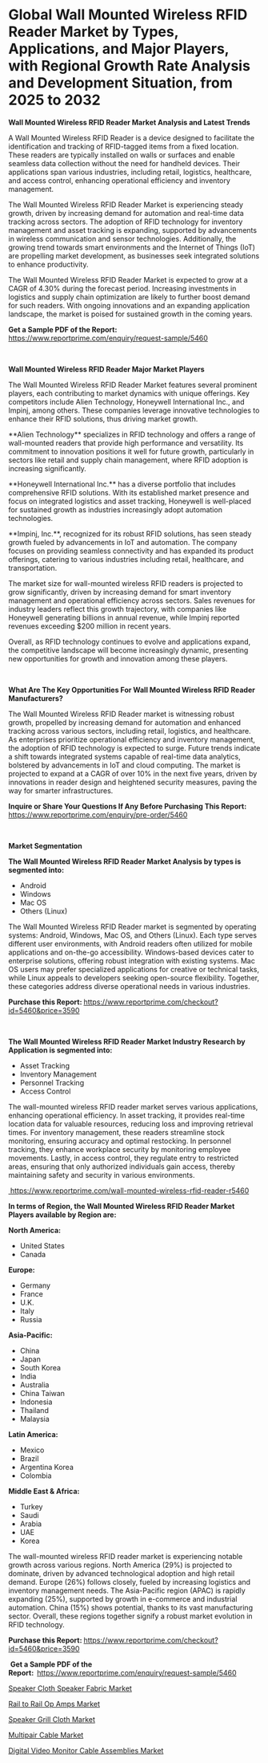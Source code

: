 <p><h1>Global Wall Mounted Wireless RFID Reader Market by Types, Applications, and Major Players, with Regional Growth Rate Analysis and Development Situation, from 2025 to 2032</h1></p><p><strong>Wall Mounted Wireless RFID Reader Market Analysis and Latest Trends</strong></p>
<p><p>A Wall Mounted Wireless RFID Reader is a device designed to facilitate the identification and tracking of RFID-tagged items from a fixed location. These readers are typically installed on walls or surfaces and enable seamless data collection without the need for handheld devices. Their applications span various industries, including retail, logistics, healthcare, and access control, enhancing operational efficiency and inventory management.</p><p>The Wall Mounted Wireless RFID Reader Market is experiencing steady growth, driven by increasing demand for automation and real-time data tracking across sectors. The adoption of RFID technology for inventory management and asset tracking is expanding, supported by advancements in wireless communication and sensor technologies. Additionally, the growing trend towards smart environments and the Internet of Things (IoT) are propelling market development, as businesses seek integrated solutions to enhance productivity.</p><p>The Wall Mounted Wireless RFID Reader Market is expected to grow at a CAGR of 4.30% during the forecast period. Increasing investments in logistics and supply chain optimization are likely to further boost demand for such readers. With ongoing innovations and an expanding application landscape, the market is poised for sustained growth in the coming years.</p></p>
<p><strong>Get a Sample PDF of the Report:&nbsp;</strong> <a href="https://www.reportprime.com/enquiry/request-sample/5460?utm_campaign=2005&utm_medium=2&utm_source=Github&utm_content=ia&utm_term=19032025&utm_id=wall-mounted-wireless-rfid-reader">https://www.reportprime.com/enquiry/request-sample/5460</a></p>
<p>&nbsp;</p>
<p><strong>Wall Mounted Wireless RFID Reader Major Market Players</strong></p>
<p><p>The Wall Mounted Wireless RFID Reader Market features several prominent players, each contributing to market dynamics with unique offerings. Key competitors include Alien Technology, Honeywell International Inc., and Impinj, among others. These companies leverage innovative technologies to enhance their RFID solutions, thus driving market growth.</p><p>**Alien Technology** specializes in RFID technology and offers a range of wall-mounted readers that provide high performance and versatility. Its commitment to innovation positions it well for future growth, particularly in sectors like retail and supply chain management, where RFID adoption is increasing significantly.</p><p>**Honeywell International Inc.** has a diverse portfolio that includes comprehensive RFID solutions. With its established market presence and focus on integrated logistics and asset tracking, Honeywell is well-placed for sustained growth as industries increasingly adopt automation technologies.</p><p>**Impinj, Inc.**, recognized for its robust RFID solutions, has seen steady growth fueled by advancements in IoT and automation. The company focuses on providing seamless connectivity and has expanded its product offerings, catering to various industries including retail, healthcare, and transportation.</p><p>The market size for wall-mounted wireless RFID readers is projected to grow significantly, driven by increasing demand for smart inventory management and operational efficiency across sectors. Sales revenues for industry leaders reflect this growth trajectory, with companies like Honeywell generating billions in annual revenue, while Impinj reported revenues exceeding $200 million in recent years.</p><p>Overall, as RFID technology continues to evolve and applications expand, the competitive landscape will become increasingly dynamic, presenting new opportunities for growth and innovation among these players.</p></p>
<p>&nbsp;</p>
<p><strong>What Are The Key Opportunities For Wall Mounted Wireless RFID Reader Manufacturers?</strong></p>
<p><p>The Wall Mounted Wireless RFID Reader market is witnessing robust growth, propelled by increasing demand for automation and enhanced tracking across various sectors, including retail, logistics, and healthcare. As enterprises prioritize operational efficiency and inventory management, the adoption of RFID technology is expected to surge. Future trends indicate a shift towards integrated systems capable of real-time data analytics, bolstered by advancements in IoT and cloud computing. The market is projected to expand at a CAGR of over 10% in the next five years, driven by innovations in reader design and heightened security measures, paving the way for smarter infrastructures.</p></p>
<p><strong>Inquire or Share Your Questions If Any Before Purchasing This Report:</strong> <a href="https://www.reportprime.com/enquiry/pre-order/5460?utm_campaign=2005&utm_medium=2&utm_source=Github&utm_content=ia&utm_term=19032025&utm_id=wall-mounted-wireless-rfid-reader">https://www.reportprime.com/enquiry/pre-order/5460</a></p>
<p>&nbsp;</p>
<p><strong>Market Segmentation</strong></p>
<p><strong>The Wall Mounted Wireless RFID Reader Market Analysis by types is segmented into:</strong></p>
<p><ul><li>Android</li><li>Windows</li><li>Mac OS</li><li>Others (Linux)</li></ul></p>
<p><p>The Wall Mounted Wireless RFID Reader market is segmented by operating systems: Android, Windows, Mac OS, and Others (Linux). Each type serves different user environments, with Android readers often utilized for mobile applications and on-the-go accessibility. Windows-based devices cater to enterprise solutions, offering robust integration with existing systems. Mac OS users may prefer specialized applications for creative or technical tasks, while Linux appeals to developers seeking open-source flexibility. Together, these categories address diverse operational needs in various industries.</p></p>
<p><strong>Purchase this Report:&nbsp;</strong><a href="https://www.reportprime.com/checkout?id=5460&price=3590&utm_campaign=2005&utm_medium=2&utm_source=Github&utm_content=ia&utm_term=19032025&utm_id=wall-mounted-wireless-rfid-reader">https://www.reportprime.com/checkout?id=5460&price=3590</a></p>
<p>&nbsp;</p>
<p><strong>The Wall Mounted Wireless RFID Reader Market Industry Research by Application is segmented into:</strong></p>
<p><ul><li>Asset Tracking</li><li>Inventory Management</li><li>Personnel Tracking</li><li>Access Control</li></ul></p>
<p><p>The wall-mounted wireless RFID reader market serves various applications, enhancing operational efficiency. In asset tracking, it provides real-time location data for valuable resources, reducing loss and improving retrieval times. For inventory management, these readers streamline stock monitoring, ensuring accuracy and optimal restocking. In personnel tracking, they enhance workplace security by monitoring employee movements. Lastly, in access control, they regulate entry to restricted areas, ensuring that only authorized individuals gain access, thereby maintaining safety and security in various environments.</p></p>
<p><a href="https://www.reportprime.com/wall-mounted-wireless-rfid-reader-r5460?utm_campaign=2005&utm_medium=2&utm_source=Github&utm_content=ia&utm_term=19032025&utm_id=wall-mounted-wireless-rfid-reader">&nbsp;https://www.reportprime.com/wall-mounted-wireless-rfid-reader-r5460</a></p>
<p><strong>In terms of Region, the Wall Mounted Wireless RFID Reader Market Players available by Region are:</strong></p>
<p>
    <p> <strong> North America: </strong>
        <ul>
            <li>United States</li>
            <li>Canada</li>
        </ul>
        </p> 
    <p> <strong> Europe: </strong>
        <ul>
            <li>Germany</li>
            <li>France</li>
            <li>U.K.</li>
            <li>Italy</li>
            <li>Russia</li>
        </ul>
        </p> 
    <p> <strong> Asia-Pacific: </strong>
        <ul>
            <li>China</li>
            <li>Japan</li>
            <li>South Korea</li>
            <li>India</li>
            <li>Australia</li>
            <li>China Taiwan</li>
            <li>Indonesia</li>
            <li>Thailand</li>
            <li>Malaysia</li>
        </ul>
        </p> 
    <p> <strong> Latin America: </strong>
        <ul>
            <li>Mexico</li>
            <li>Brazil</li>
            <li>Argentina Korea</li>
            <li>Colombia</li>
        </ul>
        </p> 
    <p> <strong> Middle East & Africa: </strong>
        <ul>
            <li>Turkey</li>
            <li>Saudi</li>
            <li>Arabia</li>
            <li>UAE</li>
            <li>Korea</li>
        </ul>
    </p>
    </p>
<p><p>The wall-mounted wireless RFID reader market is experiencing notable growth across various regions. North America (29%) is projected to dominate, driven by advanced technological adoption and high retail demand. Europe (26%) follows closely, fueled by increasing logistics and inventory management needs. The Asia-Pacific region (APAC) is rapidly expanding (25%), supported by growth in e-commerce and industrial automation. China (15%) shows potential, thanks to its vast manufacturing sector. Overall, these regions together signify a robust market evolution in RFID technology.</p></p>
<p><strong>Purchase this Report: </strong><a href="https://www.reportprime.com/checkout?id=5460&price=3590&utm_campaign=2005&utm_medium=2&utm_source=Github&utm_content=ia&utm_term=19032025&utm_id=wall-mounted-wireless-rfid-reader">https://www.reportprime.com/checkout?id=5460&price=3590</a></p>
<p>&nbsp;<strong>Get a Sample PDF of the Report:&nbsp;&nbsp;</strong><a href="https://www.reportprime.com/enquiry/request-sample/5460?utm_campaign=2005&utm_medium=2&utm_source=Github&utm_content=ia&utm_term=19032025&utm_id=wall-mounted-wireless-rfid-reader">https://www.reportprime.com/enquiry/request-sample/5460</a></p>
<p><strong></strong></p>
<p><p><a href="https://github.com/monacaquddus/Market-Research-Report-List-1/blob/main/speaker-cloth-speaker-fabric-market.md?utm_campaign=2005&utm_medium=2&utm_source=Github&utm_content=ia&utm_term=19032025&utm_id=wall-mounted-wireless-rfid-reader">Speaker Cloth Speaker Fabric Market</a></p><p><a href="https://github.com/kakeryttri0c/Market-Research-Report-List-1/blob/main/rail-to-rail-op-amps-market.md?utm_campaign=2005&utm_medium=2&utm_source=Github&utm_content=ia&utm_term=19032025&utm_id=wall-mounted-wireless-rfid-reader">Rail to Rail Op Amps Market</a></p><p><a href="https://github.com/mgapeak/Market-Research-Report-List-1/blob/main/speaker-grill-cloth-market.md?utm_campaign=2005&utm_medium=2&utm_source=Github&utm_content=ia&utm_term=19032025&utm_id=wall-mounted-wireless-rfid-reader">Speaker Grill Cloth Market</a></p><p><a href="https://github.com/sleeprudantf/Market-Research-Report-List-1/blob/main/multipair-cable-market.md?utm_campaign=2005&utm_medium=2&utm_source=Github&utm_content=ia&utm_term=19032025&utm_id=wall-mounted-wireless-rfid-reader">Multipair Cable Market</a></p><p><a href="https://github.com/andulanick3/Market-Research-Report-List-1/blob/main/digital-video-monitor-cable-assemblies-market.md?utm_campaign=2005&utm_medium=2&utm_source=Github&utm_content=ia&utm_term=19032025&utm_id=wall-mounted-wireless-rfid-reader">Digital Video Monitor Cable Assemblies Market</a></p></p>